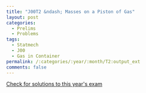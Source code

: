 ```yaml
---
title: "J00T2 &ndash; Masses on a Piston of Gas"
layout: post
categories:
  - Prelims
  - Problems
tags:
  - Statmech
  - J00
  - Gas in Container
permalink: /:categories/:year/:month/T2:output_ext
comments: false
---
```

<object data="2000J2T.pdf" type="application/pdf" width="100%" height="500"></object>
<div class="message"><a href='https://princetonprelim.com/prelim/4/'>Check for solutions to this year's exam</a></div>